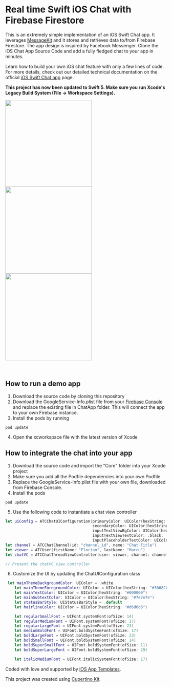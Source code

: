 # Real time Swift iOS Chat with Firebase Firestore

This is an extremely simple implementation of an iOS Swift Chat app. It leverages <a href="https://github.com/MessageKit/MessageKit">MessageKit</a> and it stores and retrieves data to/from Firebase Firestore. The app design is inspired by Facebook Messenger. Clone the iOS Chat App Source Code and add a fully fledged chat to your app in minutes.

Learn how to build your own iOS chat feature with only a few lines of code. For more details, check out our detailed technical documentation on the official <a href="https://www.iosapptemplates.com/templates/swift-ios-chat-firebase-realtime">iOS Swift Chat app</a> page.

<b> This project has now been updated to Swift 5. Make sure you run Xcode's Legacy Build System (File -> Workspace Settings).</b> 

<a href="https://www.iosapptemplates.com/templates/swift-ios-chat-firebase-realtime"><img width="270px" src="https://www.iosapptemplates.com/wp-content/uploads/2018/09/swift-ios-chat-app-threads.png" /></a>
<a href="https://www.iosapptemplates.com/templates/swift-ios-chat-firebase-realtime"><img width="270px" src="https://www.iosapptemplates.com/wp-content/uploads/2018/09/swift-ios-chat-app-room.png" /></a>
<a href="https://www.iosapptemplates.com/templates/swift-ios-chat-firebase-realtime"><img width="270px" src="https://www.iosapptemplates.com/wp-content/uploads/2018/09/swift-ios-chat-app-room-keyboard.png" /></a>

<br/>

## How to run a demo app

1. Download the source code by cloning this repository
2. Download the GoogleService-Info.plist file from your <a href="https://console.firebase.google.com">Firebase Console</a> and replace the existing file in ChatApp folder. This will connect the app to your own Firebase instance.
3. Install the pods by running
```
pod update
```
4. Open the xcworkspace file with the latest version of Xcode

## How to integrate the chat into your app

1. Download the source code and import the "Core" folder into your Xcode project
2. Make sure you add all the Podfile dependencies into your own Podfile
3. Replace the GoogleService-Info.plist file with your own file, downloaded from Firebase Console.
4. Install the pods

```
pod update
```

5. Use the following code to instantiate a chat view controller

```swift
let uiConfig = ATCChatUIConfiguration(primaryColor: UIColor(hexString: "#0084ff"),
                                      secondaryColor: UIColor(hexString: "#f0f0f0"),
                                      inputTextViewBgColor: UIColor(hexString: "#f4f4f6"),
                                      inputTextViewTextColor: .black,
                                      inputPlaceholderTextColor: UIColor(hexString: "#979797"))
let channel = ATCChatChannel(id: "channel_id", name: "Chat Title")
let viewer = ATCUser(firstName: "Florian", lastName: "Marcu")
let chatVC = ATCChatThreadViewController(user: viewer, channel: channel, uiConfig: uiConfig)

// Present the chatVC view controller

```

6. Customize the UI by updating the ChatUIConfiguration class

```swift
 let mainThemeBackgroundColor: UIColor = .white
    let mainThemeForegroundColor: UIColor = UIColor(hexString: "#3068CC")
    let mainTextColor: UIColor = UIColor(hexString: "#000000")
    let mainSubtextColor: UIColor = UIColor(hexString: "#7e7e7e")
    let statusBarStyle: UIStatusBarStyle = .default
    let hairlineColor: UIColor = UIColor(hexString: "#d6d6d6")

    let regularSmallFont = UIFont.systemFont(ofSize: 14)
    let regularMediumFont = UIFont.systemFont(ofSize: 17)
    let regularLargeFont = UIFont.systemFont(ofSize: 23)
    let mediumBoldFont = UIFont.boldSystemFont(ofSize: 17)
    let boldLargeFont = UIFont.boldSystemFont(ofSize: 23)
    let boldSmallFont = UIFont.boldSystemFont(ofSize: 14)
    let boldSuperSmallFont = UIFont.boldSystemFont(ofSize: 11)
    let boldSuperLargeFont = UIFont.boldSystemFont(ofSize: 29)

    let italicMediumFont = UIFont.italicSystemFont(ofSize: 17)
```

Coded with love and supported by <a href="https://www.iosapptemplates.com">iOS App Templates</a>.

This project was created using <a href="https://www.cupertinokit.com/">Cupertino Kit</a>.
